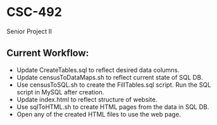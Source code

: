 # CSC-492
Senior Project II

## Current Workflow:
- Update CreateTables.sql to reflect desired data columns.
- Update censusToDataMaps.sh to reflect current state of SQL DB.
- Use censusToSQL.sh to create the FillTables.sql script. Run the SQL script in MySQL after creation.
- Update index.html to reflect structure of website.
- Use sqlToHTML.sh to create HTML pages from the data in SQL DB.
- Open any of the created HTML files to use the web page.